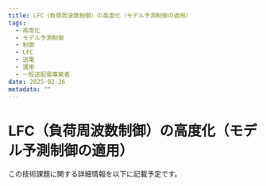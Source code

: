```yaml
---
title: LFC（負荷周波数制御）の高度化（モデル予測制御の適用）
tags:
  - 高度化
  - モデル予測制御
  - 制御
  - LFC
  - 送電
  - 運用
  - 一般送配電事業者
date: 2025-02-26
metadata: ""
---
```


# LFC（負荷周波数制御）の高度化（モデル予測制御の適用）

この技術課題に関する詳細情報を以下に記載予定です。
